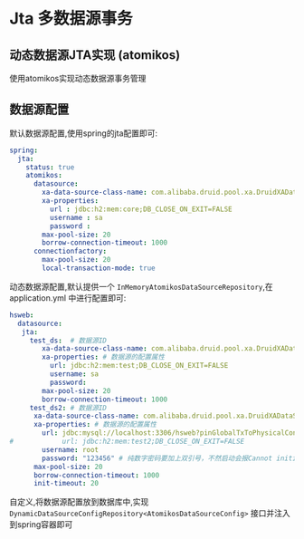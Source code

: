 # Jta 多数据源事务

## 动态数据源JTA实现 \(atomikos\)

使用atomikos实现动态数据源事务管理

## 数据源配置

默认数据源配置,使用spring的jta配置即可:

```yaml
spring:
  jta:
    status: true
    atomikos:
      datasource:
        xa-data-source-class-name: com.alibaba.druid.pool.xa.DruidXADataSource
        xa-properties:
          url : jdbc:h2:mem:core;DB_CLOSE_ON_EXIT=FALSE
          username : sa
          password :
        max-pool-size: 20
        borrow-connection-timeout: 1000
      connectionfactory:
        max-pool-size: 20
        local-transaction-mode: true
```

动态数据源配置,默认提供一个 `InMemoryAtomikosDataSourceRepository`,在application.yml 中进行配置即可:

```yaml
hsweb:
  datasource:
   jta:
     test_ds:  # 数据源ID
        xa-data-source-class-name: com.alibaba.druid.pool.xa.DruidXADataSource
        xa-properties: # 数据源的配置属性
          url: jdbc:h2:mem:test;DB_CLOSE_ON_EXIT=FALSE
          username: sa
          password:
        max-pool-size: 20
        borrow-connection-timeout: 1000
     test_ds2: # 数据源ID
      xa-data-source-class-name: com.alibaba.druid.pool.xa.DruidXADataSource
      xa-properties: # 数据源的配置属性
        url: jdbc:mysql://localhost:3306/hsweb?pinGlobalTxToPhysicalConnection=true&useSSL=false&useUnicode=true&characterEncoding=utf-8&autoReconnect=true&failOverReadOnly=false
#            url: jdbc:h2:mem:test2;DB_CLOSE_ON_EXIT=FALSE
        username: root
        password: "123456" # 纯数字密码要加上双引号，不然启动会报Cannot initialize AtomikosDataSourceBean
      max-pool-size: 20
      borrow-connection-timeout: 1000
      init-timeout: 20
```

自定义,将数据源配置放到数据库中,实现 `DynamicDataSourceConfigRepository<AtomikosDataSourceConfig>` 接口并注入到spring容器即可


